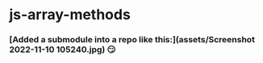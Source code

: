 # js-array-methods

### [Added a submodule into a repo like this:](assets/Screenshot 2022-11-10 105240.jpg) :smirk: